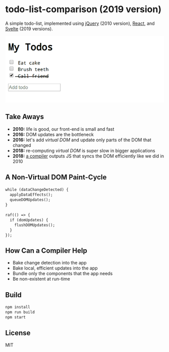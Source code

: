 # todo-list-comparison (2019 version)

A simple todo-list, implemented using [jQuery](https://jquery.com) (2010 version), [React](https://reactjs.org/), and [Svelte](https://svelte.dev/) (2019 versions).

![demo](./docs/screencapture.gif)


## Take Aways

* __2010:__ life is good, our front-end is small and fast
* __2016:__ DOM updates are the bottleneck
* __2016:__ let's add _virtual DOM_ and update only parts of the DOM that changed
* __2018:__ re-computing _virtual DOM_ is super slow in bigger applications
* __2018:__ [a compiler](#how-can-a-compiler-help) outputs JS that syncs the DOM efficiently like we did in 2010


## A Non-Virtual DOM Paint-Cycle

```
while (dataChangeDetected) {
  applyDataEffects();
  queueDOMUpdates();
}

raf(() => {
  if (domUpdates) {
    flushDOMUpdates();
  }
});
```


## How Can a Compiler Help

* Bake change detection into the app
* Bake local, efficient updates into the app
* Bundle only the components that the app needs
* Be non-existent at run-time


## Build

```
npm install
npm run build
npm start
```


## License

MIT
